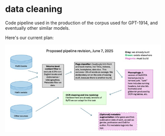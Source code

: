 data cleaning
=============

Code pipeline used in the production of the corpus used for GPT-1914, and eventually other similar models.

Here's our current plan:

![Flowchart of the process](DataCleaningPipelineJun25.jpg)